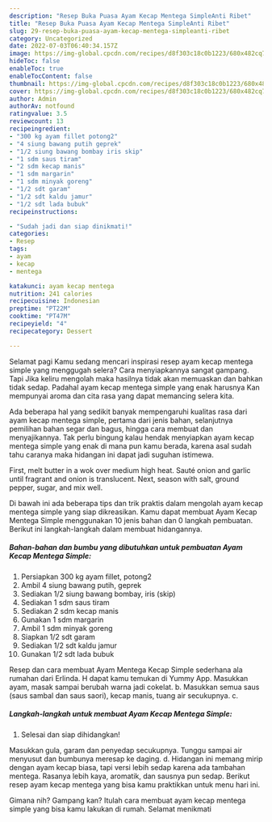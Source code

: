 ```yaml
---
description: "Resep Buka Puasa Ayam Kecap Mentega SimpleAnti Ribet"
title: "Resep Buka Puasa Ayam Kecap Mentega SimpleAnti Ribet"
slug: 29-resep-buka-puasa-ayam-kecap-mentega-simpleanti-ribet
category: Uncategorized
date: 2022-07-03T06:40:34.157Z
image: https://img-global.cpcdn.com/recipes/d8f303c18c0b1223/680x482cq70/ayam-kecap-mentega-simple-foto-resep-utama.jpg
hideToc: false
enableToc: true
enableTocContent: false
thumbnail: https://img-global.cpcdn.com/recipes/d8f303c18c0b1223/680x482cq70/ayam-kecap-mentega-simple-foto-resep-utama.jpg
cover: https://img-global.cpcdn.com/recipes/d8f303c18c0b1223/680x482cq70/ayam-kecap-mentega-simple-foto-resep-utama.jpg
author: Admin
authorAv: notfound
ratingvalue: 3.5
reviewcount: 13
recipeingredient:
- "300 kg ayam fillet potong2"
- "4 siung bawang putih geprek"
- "1/2 siung bawang bombay iris skip"
- "1 sdm saus tiram"
- "2 sdm kecap manis"
- "1 sdm margarin"
- "1 sdm minyak goreng"
- "1/2 sdt garam"
- "1/2 sdt kaldu jamur"
- "1/2 sdt lada bubuk"
recipeinstructions:

- "Sudah jadi dan siap dinikmati!"
categories:
- Resep
tags:
- ayam
- kecap
- mentega

katakunci: ayam kecap mentega 
nutrition: 241 calories
recipecuisine: Indonesian
preptime: "PT22M"
cooktime: "PT47M"
recipeyield: "4"
recipecategory: Dessert

---
```



Selamat pagi Kamu sedang mencari inspirasi resep ayam kecap mentega simple yang menggugah selera? Cara menyiapkannya sangat gampang. Tapi Jika keliru mengolah maka hasilnya tidak akan memuaskan dan bahkan tidak sedap. Padahal ayam kecap mentega simple yang enak harusnya Kan mempunyai aroma dan cita rasa yang dapat memancing selera kita.


Ada beberapa hal yang sedikit banyak mempengaruhi kualitas rasa dari ayam kecap mentega simple, pertama dari jenis bahan, selanjutnya pemilihan bahan segar dan bagus, hingga cara membuat dan menyajikannya. Tak perlu bingung kalau hendak menyiapkan ayam kecap mentega simple yang enak di mana pun kamu berada, karena asal sudah tahu caranya maka hidangan ini dapat jadi suguhan istimewa.

First, melt butter in a wok over medium high heat. Sauté onion and garlic until fragrant and onion is translucent. Next, season with salt, ground pepper, sugar, and mix well.


Di bawah ini ada beberapa tips dan trik praktis dalam mengolah ayam kecap mentega simple yang siap dikreasikan. Kamu dapat membuat Ayam Kecap Mentega Simple menggunakan 10 jenis bahan dan 0 langkah pembuatan. Berikut ini langkah-langkah dalam membuat hidangannya.

<!--inarticleads1-->

##### Bahan-bahan dan bumbu yang dibutuhkan untuk pembuatan Ayam Kecap Mentega Simple:

1. Persiapkan 300 kg ayam fillet, potong2
1. Ambil 4 siung bawang putih, geprek
1. Sediakan 1/2 siung bawang bombay, iris (skip)
1. Sediakan 1 sdm saus tiram
1. Sediakan 2 sdm kecap manis
1. Gunakan 1 sdm margarin
1. Ambil 1 sdm minyak goreng
1. Siapkan 1/2 sdt garam
1. Sediakan 1/2 sdt kaldu jamur
1. Gunakan 1/2 sdt lada bubuk


Resep dan cara membuat Ayam Mentega Kecap Simple sederhana ala rumahan dari Erlinda. H dapat kamu temukan di Yummy App. Masukkan ayam, masak sampai berubah warna jadi cokelat. b. Masukkan semua saus (saus sambal dan saus saori), kecap manis, tuang air secukupnya. c. 

<!--inarticleads2-->

##### Langkah-langkah untuk membuat Ayam Kecap Mentega Simple:


1. Selesai dan siap dihidangkan!

Masukkan gula, garam dan penyedap secukupnya. Tunggu sampai air menyusut dan bumbunya meresap ke daging. d. Hidangan ini memang mirip dengan ayam kecap biasa, tapi versi lebih sedap karena ada tambahan mentega. Rasanya lebih kaya, aromatik, dan sausnya pun sedap. Berikut resep ayam kecap mentega yang bisa kamu praktikkan untuk menu hari ini. 

Gimana nih? Gampang kan? Itulah cara membuat ayam kecap mentega simple yang bisa kamu lakukan di rumah. Selamat menikmati
